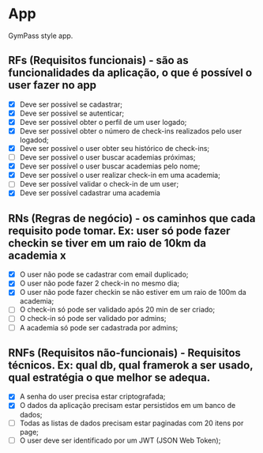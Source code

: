 # App

GymPass style app.

## RFs (Requisitos funcionais) - são as funcionalidades da aplicação, o que é possível o user fazer no app

- [x] Deve ser possivel se cadastrar;
- [x] Deve ser possivel se autenticar;
- [x] Deve ser possivel obter o perfil de um user logado;
- [x] Deve ser possivel obter o número de check-ins realizados pelo user logadod;
- [x] Deve ser possivel o user obter seu histórico de check-ins;
- [ ] Deve ser possivel o user buscar academias próximas;
- [x] Deve ser possível o user buscar academias pelo nome;
- [x] Deve ser possível o user realizar check-in em uma academia;
- [ ] Deve ser possível validar o check-in de um user;
- [x] Deve ser possível cadastrar uma academia

## RNs (Regras de negócio) - os caminhos que cada requisito pode tomar. Ex: user só pode fazer checkin se tiver em um raio de 10km da academia x

- [x] O user não pode se cadastrar com email duplicado;
- [x] O user não pode fazer 2 check-in no mesmo dia;
- [x] O user não pode fazer checkin se não estiver em um raio de 100m da academia;
- [ ] O check-in só pode ser validado após 20 min de ser criado;
- [ ] O check-in só pode ser validado por admins;
- [ ] A academia só pode ser cadastrada por admins;

## RNFs (Requisitos não-funcionais) - Requisitos técnicos. Ex: qual db, qual framerok a ser usado, qual estratégia o que melhor se adequa.

- [x] A senha do user precisa estar criptografada;
- [x] O dados da aplicação precisam estar persistidos em um banco de dados;
- [ ] Todas as listas de dados precisam estar paginadas com 20 itens por page;
- [ ] O user deve ser identificado por um JWT (JSON Web Token);